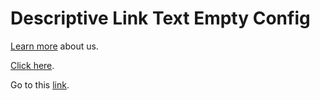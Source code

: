 # Descriptive Link Text Empty Config

[Learn more](https://example.com/images/about) about us.

[Click here](https://example.com/dir/file.txt).

Go to this [link](https://example.com/second).

<!-- markdownlint-configure-file {
  "descriptive-link-text": {
    "prohibited_texts": []
  }
} -->

